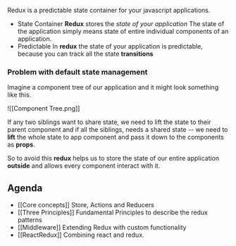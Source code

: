 Redux is a predictable state container for your javascript applications.

- State Container
	**Redux** stores the *state of your application*
	The state of the application simply means state of entire individual components of an application.
- Predictable
	In **redux** the state of your application is predictable, because you can track all the state **transitions** 
	
### Problem with default state management
Imagine a component tree of our application and it might look something like this.

![[Component Tree.png]]

If any two siblings want to share state, we need to lift the state to their parent component and if all the siblings, needs a shared state -- we need to **lift** the whole state to app component and pass it down to the components as **props**.

So to avoid this **redux** helps us to store the state of our entire application **outside** and allows every component interact with it.

## Agenda

- [[Core concepts]]
	Store, Actions and Reducers
- [[Three Principles]]
	Fundamental Principles to describe the redux patterns
- [[Middleware]]
	Extending Redux with custom functionality 
- [[ReactRedux]]
	Combining react and redux.